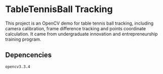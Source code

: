 # TableTennisBall Tracking
    
This project is an OpenCV demo for table tennis ball tracking, including camera calibration, frame difference tracking and points coordinate calculation. It came from undergraduate innovation and entrepreneurship training program.

## Depencencies

    opencv3.3.4